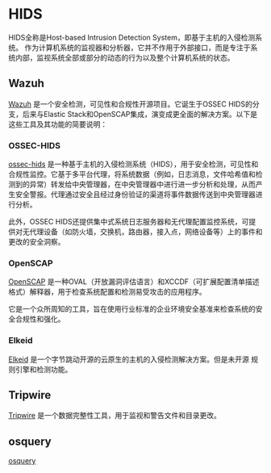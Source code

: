 # HIDS

HIDS全称是Host-based Intrusion Detection System，即基于主机的入侵检测系统。
作为计算机系统的监视器和分析器，它并不作用于外部接口，而是专注于系统内部，监视系统全部或部分的动态的行为以及整个计算机系统的状态。

## Wazuh

[Wazuh](https://github.com/wazuh/wazuh) 是一个安全检测，可见性和合规性开源项目。它诞生于OSSEC HIDS的分支，后来与Elastic Stack和OpenSCAP集成，演变成更全面的解决方案。以下是这些工具及其功能的简要说明：

### OSSEC-HIDS

[ossec-hids](https://github.com/ossec/ossec-hids) 是一种基于主机的入侵检测系统（HIDS），用于安全检测，可见性和合规性监控。它基于多平台代理，将系统数据（例如，日志消息，文件哈希值和检测到的异常）转发给中央管理器，在中央管理器中进行进一步分析和处理，从而产生安全警报。代理通过安全且经过身份验证的渠道将事件数据传送到中央管理器进行分析。

此外，OSSEC HIDS还提供集中式系统日志服务器和无代理配置监控系统，可提供对无代理设备（如防火墙，交换机，路由器，接入点，网络设备等）上的事件和更改的安全洞察。



### OpenSCAP

[OpenSCAP](https://github.com/OpenSCAP/openscap) 是一种OVAL（开放漏洞评估语言）和XCCDF（可扩展配置清单描述格式）解释器，用于检查系统配置和检测易受攻击的应用程序。

它是一个众所周知的工具，旨在使用行业标准的企业环境安全基准来检查系统的安全合规性和强化。

### Elkeid

[Elkeid](https://github.com/bytedance/Elkeid) 是一个字节跳动开源的云原生的主机的入侵检测解决方案。但是未开源 规则引擎和检测功能。



## Tripwire

[Tripwire](https://github.com/Tripwire/tripwire-open-source) 是一个数据完整性工具，用于监视和警告文件和目录更改。



## osquery

[osquery](https://github.com/osquery/osquery)